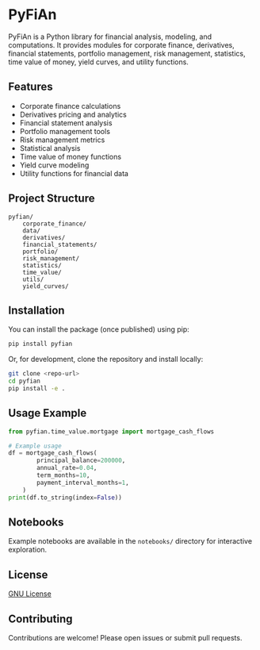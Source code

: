 # PyFiAn

PyFiAn is a Python library for financial analysis, modeling, and computations. It provides modules for corporate finance, derivatives, financial statements, portfolio management, risk management, statistics, time value of money, yield curves, and utility functions.

## Features
- Corporate finance calculations
- Derivatives pricing and analytics
- Financial statement analysis
- Portfolio management tools
- Risk management metrics
- Statistical analysis
- Time value of money functions
- Yield curve modeling
- Utility functions for financial data

## Project Structure
```
pyfian/
    corporate_finance/
    data/
    derivatives/
    financial_statements/
    portfolio/
    risk_management/
    statistics/
    time_value/
    utils/
    yield_curves/
```

## Installation
You can install the package (once published) using pip:

```bash
pip install pyfian
```

Or, for development, clone the repository and install locally:

```bash
git clone <repo-url>
cd pyfian
pip install -e .
```

## Usage Example
```python
from pyfian.time_value.mortgage import mortgage_cash_flows

# Example usage
df = mortgage_cash_flows(
        principal_balance=200000,
        annual_rate=0.04,
        term_months=10,
        payment_interval_months=1,
    )
print(df.to_string(index=False))
```

## Notebooks
Example notebooks are available in the `notebooks/` directory for interactive exploration.

## License
[GNU License](https://github.com/Python-Financial-Analyst/pyfian/blob/main/LICENSE)

## Contributing
Contributions are welcome! Please open issues or submit pull requests.
